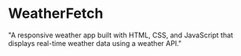 # WeatherFetch
"A responsive weather app built with HTML, CSS, and JavaScript that displays real-time weather data using a weather API."
